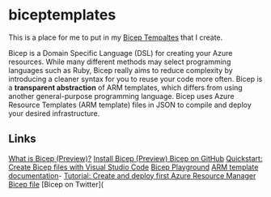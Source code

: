 # biceptemplates

This is a place for me to put in my [Bicep Tempaltes](https://cda.ms/29k) that I create.

Bicep is a Domain Specific Language (DSL) for creating your Azure resources. While many different methods may select programming languages such as Ruby, Bicep really aims to reduce complexity by introducing a cleaner syntax for you to reuse your code more often. Bicep is a **transparent abstraction** of ARM templates, which differs from using another general-purpose programming language. Bicep uses Azure Resource Templates (ARM template) files in JSON to compile and deploy your desired infrastructure.

## Links 

[What is Bicep (Preview)?](https://cda.ms/28H) 
[Install Bicep (Preview) Bicep on GitHub]( https://github.com/Azure/bicep) 
[Quickstart: Create Bicep files with Visual Studio Code](https://cda.ms/28J)
[Bicep Playground](https://bicepdemo.z22.web.core.windows.net/)
[ARM template documentation](https://cda.ms/28G)- 
[Tutorial: Create and deploy first Azure Resource Manager Bicep file](https://cda.ms/28F)
[Bicep on Twitter](

